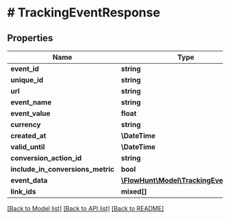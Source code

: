 # # TrackingEventResponse

## Properties

Name | Type | Description | Notes
------------ | ------------- | ------------- | -------------
**event_id** | **string** |  |
**unique_id** | **string** |  | [optional]
**url** | **string** |  | [optional]
**event_name** | **string** |  | [optional]
**event_value** | **float** |  | [optional]
**currency** | **string** |  | [optional]
**created_at** | **\DateTime** |  | [optional]
**valid_until** | **\DateTime** |  | [optional]
**conversion_action_id** | **string** |  | [optional]
**include_in_conversions_metric** | **bool** |  | [optional]
**event_data** | [**\FlowHunt\Model\TrackingEventData[]**](TrackingEventData.md) |  | [optional]
**link_ids** | **mixed[]** |  | [optional]

[[Back to Model list]](../../README.md#models) [[Back to API list]](../../README.md#endpoints) [[Back to README]](../../README.md)
